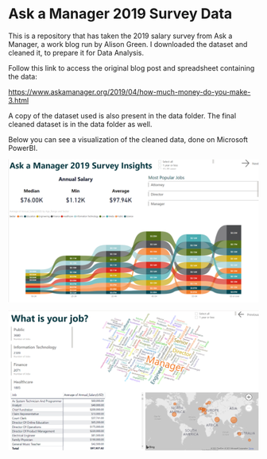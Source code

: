 # Ask a Manager 2019 Survey Data
This is a repository that has taken the 2019 salary survey from Ask a Manager, a work blog run by Alison Green. 
I downloaded the dataset and cleaned it, to prepare it for Data Analysis. 


Follow this link to access the original blog post and spreadsheet containing the data:

https://www.askamanager.org/2019/04/how-much-money-do-you-make-3.html

A copy of the dataset used is also present in the data folder. The final cleaned dataset is in the data folder as well.

Below you can see a visualization of the cleaned data, done on Microsoft PowerBI.

![Page 1](https://github.com/totesAverage/Ask_a_Manager_2019_SurveyData/blob/main/visuals/Screenshot%20(568).png)

![Page 2](https://github.com/totesAverage/Ask_a_Manager_2019_SurveyData/blob/main/visuals/Screenshot%20(567).png)
